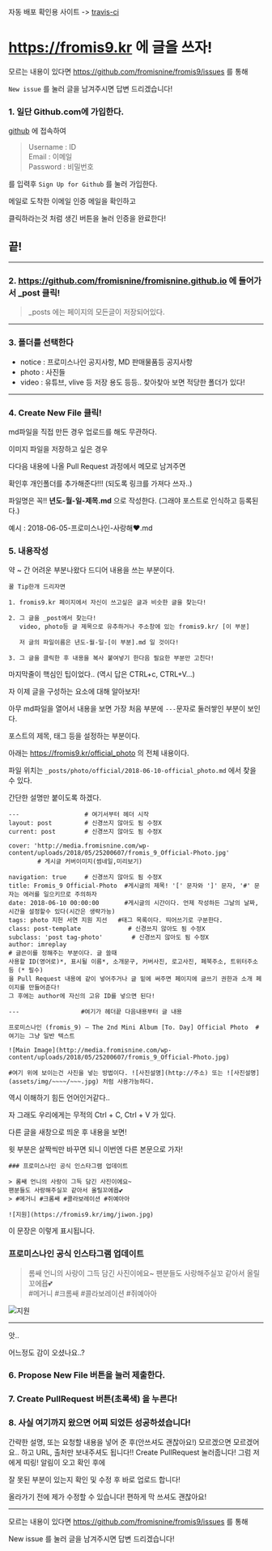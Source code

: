 자동 배포 확인용 사이트 -> [travis-ci](https://travis-ci.org/)

# https://fromis9.kr 에 글을 쓰자!

모르는 내용이 있다면 https://github.com/fromisnine/fromis9/issues 를 통해 

```New issue``` 를 눌러 글을 남겨주시면 답변 드리겠습니다!

### 1. 일단 Github.com에 가입한다.

[github](https://github.com) 에 접속하여 

> Username : ID  
Email : 이메일  
Password : 비밀번호  

를 입력후 ```Sign Up for Github``` 를 눌러 가입한다.

메일로 도착한 이메일 인증 메일을 확인하고 

클릭하라는것 처럼 생긴 버튼을 눌러 인증을 완료한다!

## 끝!

----

### 2. https://github.com/fromisnine/fromisnine.github.io 에 들어가서 _post 클릭!

> _posts 에는 페이지의 모든글이 저장되어있다.

----

### 3. 폴더를 선택한다

* notice : 프로미스나인 공지사항, MD 판매물품등 공지사항
* photo : 사진들
* video : 유튜브, vlive 등 저장 용도
등등.. 찾아찾아 보면 적당한 폴더가 있다!

-----


### 4. Create New File 클릭!


md파일을 직접 만든 경우 업로드를 해도 무관하다.

이미지 파일을 저장하고 싶은 경우

다다음 내용에 나올 Pull Request 과정에서 메모로 남겨주면

확인후 개인폴더를 추가해준다!!! (되도록 링크를 가져다 쓰자..)

파일명은 꼭!! **년도-월-일-제목.md** 으로 작성한다. (그래야 포스트로 인식하고 등록된다.)

예시 : 2018-06-05-프로미스나인-사랑해♥.md

###  5. 내용작성

약 ~ 간 어려운 부분나왔다 드디어 내용을 쓰는 부분이다.

```
꿀 Tip한개 드리자면

1. fromis9.kr 페이지에서 자신이 쓰고싶은 글과 비슷한 글을 찾는다!

2. 그 글을 _post에서 찾는다! 
   video, photo등 글 제목으로 유추하거나 주소창에 있는 fromis9.kr/ [이 부분]
   
   저 글의 파일이름은 년도-월-일-[이 부분].md 일 것이다!
   
3. 그 글을 클릭한 후 내용을 복사 붙여넣기 한다음 필요한 부분만 고친다!
```

마지막줄이 핵심인 팁이었다.. (역시 답은 CTRL+c, CTRL+V...)


자 이제 글을 구성하는 요소에 대해 알아보자!

아무 md파일을 열어서 내용을 보면 가장 처음 부분에 ```---```문자로 둘러쌓인 부분이 보인다.

포스트의 제목, 태그 등을 설정하는 부분이다.

아래는 https://fromis9.kr/official_photo 의 전체 내용이다.

파일 위치는 ```_posts/photo/official/2018-06-10-official_photo.md``` 에서 찾을 수 있다.

간단한 설명만 붙이도록 하겠다.

```
---                  # 여기서부터 헤더 시작
layout: post         # 신경쓰지 않아도 됨 수정X
current: post        # 신경쓰지 않아도 됨 수정X

cover: 'http://media.fromisnine.com/wp-content/uploads/2018/05/25200607/fromis_9_Official-Photo.jpg' 
        # 게시글 커버이미지(썸네일,미리보기)
        
navigation: true     # 신경쓰지 않아도 됨 수정X
title: Fromis_9 Official-Photo  #게시글의 제목! '[' 문자와 ']' 문자, '#' 문자는 에러를 일으키므로 주의하자
date: 2018-06-10 00:00:00       #게시글의 시간이다. 언제 작성하든 그날의 날짜, 시간을 설정할수 있다(시간은 생략가능)
tags: photo 지헌 서연 지원 지선   #태그 목록이다. 띄어쓰기로 구분한다.
class: post-template             # 신경쓰지 않아도 됨 수정X
subclass: 'post tag-photo'        # 신경쓰지 않아도 됨 수정X
author: imreplay                   
# 글쓴이를 정해주는 부분이다. 글 쓸때 
사용할 ID(영어로)*, 표시될 이름*, 소개문구, 커버사진, 로고사진, 페북주소, 트위터주소 등 (* 필수)
을 Pull Request 내용에 같이 넣어주거나 글 밑에 써주면 페이지에 글쓰기 권한과 소개 페이지를 만들어준다!
그 후에는 author에 자신의 고유 ID를 넣으면 된다!

---                 #여기가 헤더끝 다음내용부터 글 내용

프로미스나인 (fromis_9) – The 2nd Mini Album [To. Day] Official Photo  #여기는 그냥 일반 텍스트

![Main Image](http://media.fromisnine.com/wp-content/uploads/2018/05/25200607/fromis_9_Official-Photo.jpg)

#여기 위에 보이는건 사진을 넣는 방법이다. ![사진설명](http://주소) 또는 ![사진설명](assets/img/~~~~/~~~.jpg) 처럼 사용가능하다.
```

역시 이해하기 힘든 언어인거같다..

자 그래도 우리에게는 무적의 Ctrl + C, Ctrl + V 가 있다.

다른 글을 새창으로 띄운 후 내용을 보면!

윗 부분은 살짝씩만 바꾸면 되니 이번엔 다른 본문으로 가자!

```
### 프로미스나인 공식 인스타그램 업데이트

> 롬쌔 언니의 사랑이 그득 담긴 사진이에요~
팬분들도 사랑해주실꼬 같아서 올릴꼬에욥💕  
> #메거니 #크롬쌔 #콜라보레이션 #쥐예아아

![지원](https://fromis9.kr/img/jiwon.jpg)
```

이 문장은 이렇게 표시됩니다.

### 프로미스나인 공식 인스타그램 업데이트

> 롬쌔 언니의 사랑이 그득 담긴 사진이에요~
팬분들도 사랑해주실꼬 같아서 올릴꼬에욥💕  
> #메거니 #크롬쌔 #콜라보레이션 #쥐예아아

![지원](https://fromis9.kr/img/jiwon.jpg)

---
앗..

어느정도 감이 오셨나요..?

### 6. Propose New File 버튼을 눌러 제출한다.



### 7. Create PullRequest 버튼(초록색) 을 누른다!



### 8. 사실 여기까지 왔으면 어찌 되었든 성공하셨습니다!

간략한 설명, 또는 요청할 내용을 넣어 준 후(안쓰셔도 괜찮아요!)
모르겠으면 모르겠어요.. 하고 URL, 출처만 보내주셔도 됩니다!! 
Create PullRequest 눌러줍니다!
그럼 저에게 띠링! 알림이 오고 확인 후에 

잘 못된 부분이 있는지 확인 및 수정 후 바로 업로드 합니다!

올라가기 전에 제가 수정할 수 있습니다! 편하게 막 쓰셔도 괜찮아요!


---


모르는 내용이 있다면 https://github.com/fromisnine/fromis9/issues 를 통해 

New issue 를 눌러 글을 남겨주시면 답변 드리겠습니다!

